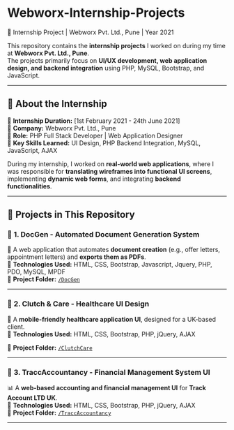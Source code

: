 # Webworx-Internship-Projects
🚀 Internship Project | Webworx Pvt. Ltd., Pune | Year 2021

This repository contains the **internship projects** I worked on during my time at **Webworx Pvt. Ltd., Pune**.  
The projects primarily focus on **UI/UX development, web application design, and backend integration** using PHP, MySQL, Bootstrap, and JavaScript.  

---

## **📌 About the Internship**  
🔹 **Internship Duration:** [1st February 2021 - 24th June 2021]  
🔹 **Company:** Webworx Pvt. Ltd., Pune  
🔹 **Role:** PHP Full Stack Developer | Web Application Designer  
🔹 **Key Skills Learned:** UI Design, PHP Backend Integration, MySQL, JavaScript, AJAX  

During my internship, I worked on **real-world web applications**, where I was responsible for **translating wireframes into functional UI screens**, implementing **dynamic web forms**, and integrating **backend functionalities**.  

---

## **📂 Projects in This Repository**  

### 📌 **1. DocGen - Automated Document Generation System**  
🚀 A web application that automates **document creation** (e.g., offer letters, appointment letters) and **exports them as PDFs**.  
🔹 **Technologies Used:** HTML, CSS, Bootstrap, Javascript, Jquery, PHP, PDO, MySQL, MPDF  
📁 **Project Folder:** [`/DocGen`]([./DocGen/](https://github.com/OctoGeniusBard/Webworx-Internship-Projects/tree/main/DocGen))  

---

### 📌 **2. Clutch & Care - Healthcare UI Design**  
📱 A **mobile-friendly healthcare application UI**, designed for a UK-based client.  
🔹 **Technologies Used:** HTML, CSS, Bootstrap, PHP, jQuery, AJAX 

📁 **Project Folder:** [`/ClutchCare`]([./ClutchCare/](https://github.com/OctoGeniusBard/Webworx-Internship-Projects/tree/main/Clutch-Care-UI))  

---

### 📌 **3. TraccAccountancy - Financial Management System UI**  
📊 A **web-based accounting and financial management UI** for **Track Account LTD UK**.  
🔹 **Technologies Used:** HTML, CSS, Bootstrap, PHP, jQuery, AJAX  
📁 **Project Folder:** [`/TraccAccountancy`]([./TraccAccountancy/](https://github.com/OctoGeniusBard/Webworx-Internship-Projects/tree/main/Tracacc))  

---
